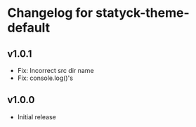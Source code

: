 # Changelog for statyck-theme-default

## v1.0.1
* Fix: Incorrect src dir name
* Fix: console.log()'s

## v1.0.0
* Initial release
